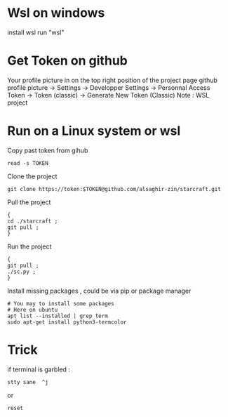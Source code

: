# Wsl on windows
install wsl
run "wsl"


# Get Token on github
Your profile picture in on the top right position of the project page
github profile picture -> Settings -> Developper Settings -> Personnal Access Token -> Token (classic) -> Generate New Token (Classic)
Note : WSL
project

# Run on a Linux system or wsl
Copy past token from gihub
```
read -s TOKEN
```

Clone the project
```
git clone https://token:$TOKEN@github.com/alsaghir-zin/starcraft.git
```

Pull the project
```
{
cd ./starcraft ;
git pull ;
}
```
Run the project
```
{
git pull ;
./sc.py ;
}
``` 
Install missing packages , could be via pip or package manager 
```
# You may to install some packages
# Here on ubuntu
apt list --installed | grep term
sudo apt-get install python3-termcolor
```

# Trick 
if terminal is garbled :
```
stty sane  ^j
```

or 
```
reset
```
